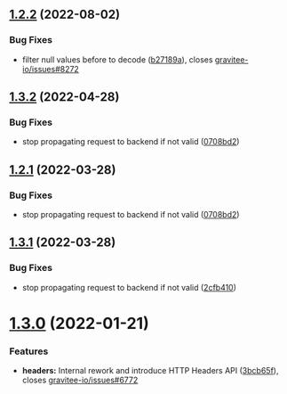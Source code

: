 ## [1.2.2](https://github.com/gravitee-io/gravitee-policy-regex-threat-protection/compare/1.2.1...1.2.2) (2022-08-02)


### Bug Fixes

* filter null values before to decode ([b27189a](https://github.com/gravitee-io/gravitee-policy-regex-threat-protection/commit/b27189a0abf228838c5532f1e5f9c5f4b1082cd9)), closes [gravitee-io/issues#8272](https://github.com/gravitee-io/issues/issues/8272)

## [1.3.2](https://github.com/gravitee-io/gravitee-policy-regex-threat-protection/compare/1.3.1...1.3.2) (2022-04-28)


### Bug Fixes

* stop propagating request to backend if not valid ([0708bd2](https://github.com/gravitee-io/gravitee-policy-regex-threat-protection/commit/0708bd24d26eca7e26a5fabf76931669af31de96))

## [1.2.1](https://github.com/gravitee-io/gravitee-policy-regex-threat-protection/compare/1.2.0...1.2.1) (2022-03-28)


### Bug Fixes

* stop propagating request to backend if not valid ([0708bd2](https://github.com/gravitee-io/gravitee-policy-regex-threat-protection/commit/0708bd24d26eca7e26a5fabf76931669af31de96))


## [1.3.1](https://github.com/gravitee-io/gravitee-policy-regex-threat-protection/compare/1.3.0...1.3.1) (2022-03-28)


### Bug Fixes

* stop propagating request to backend if not valid ([2cfb410](https://github.com/gravitee-io/gravitee-policy-regex-threat-protection/commit/2cfb41020cdc0ef84af0a09ee6a2e03b3f3dd67f))

# [1.3.0](https://github.com/gravitee-io/gravitee-policy-regex-threat-protection/compare/1.2.0...1.3.0) (2022-01-21)


### Features

* **headers:** Internal rework and introduce HTTP Headers API ([3bcb65f](https://github.com/gravitee-io/gravitee-policy-regex-threat-protection/commit/3bcb65faa542ebdff8c6b06e1b912f9e3e383792)), closes [gravitee-io/issues#6772](https://github.com/gravitee-io/issues/issues/6772)
